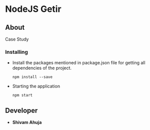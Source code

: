 # NodeJS Getir 

## About

Case Study

### Installing

- Install the packages mentioned in package.json file for getting all dependencies of the project.
  ```
  npm install --save
  ```
- Starting the application
  <br/>
  
  ```
  npm start
  ```
  
## Developer

* **Shivam Ahuja**
